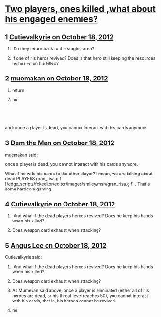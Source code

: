 # [Two players, ones killed ,what about his engaged enemies?](https://community.fantasyflightgames.com/topic/72947-two-players-ones-killed-what-about-his-engaged-enemies/)

## 1 [Cutievalkyrie on October 18, 2012](https://community.fantasyflightgames.com/topic/72947-two-players-ones-killed-what-about-his-engaged-enemies/?do=findComment&comment=711336)

1.  Do they return back to the staging area?

2. If one of his heros revived? Does is that hero still keeping the resources he has when his killed? 

## 2 [muemakan on October 18, 2012](https://community.fantasyflightgames.com/topic/72947-two-players-ones-killed-what-about-his-engaged-enemies/?do=findComment&comment=711399)

1. return

2. no

 

 

and: once a player is dead, you cannot interact with his cards anymore.

## 3 [Dam the Man on October 18, 2012](https://community.fantasyflightgames.com/topic/72947-two-players-ones-killed-what-about-his-engaged-enemies/?do=findComment&comment=711405)

muemakan said:

once a player is dead, you cannot interact with his cards anymore.

What if he wills his cards to the other player? I mean, we are talking about dead PLAYERS gran_risa.gif [/edge_scripts/fckeditor/editor/images/smiley/msn/gran_risa.gif] . That's some hardcore gaming.

## 4 [Cutievalkyrie on October 18, 2012](https://community.fantasyflightgames.com/topic/72947-two-players-ones-killed-what-about-his-engaged-enemies/?do=findComment&comment=711487)

1.  And what if the dead players heroes revived? Does he keep his hands when his killed?

2. Does weapon card exhaust when attacking?

## 5 [Angus Lee on October 18, 2012](https://community.fantasyflightgames.com/topic/72947-two-players-ones-killed-what-about-his-engaged-enemies/?do=findComment&comment=711493)

Cutievalkyrie said:

1.  And what if the dead players heroes revived? Does he keep his hands when his killed?

2. Does weapon card exhaust when attacking?



1. As Mumekan said above, once a player is eliminated (either all of his heroes are dead, or his threat level reaches 50), you cannot interact with his cards, that is, his heroes cannot be revived.

2. no


